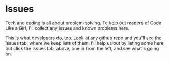 # Issues
Tech and coding is all about problem-solving. To help out readers of Code Like a Girl, I'll collect any issues and known problems here. 

This is what developers do, too. Look at any github repo and you'll see the Issues tab, where we keep lists of them. I'll help us out by listing some here, but click the Issues tab, above, one in from the left, and see what's going on. 
